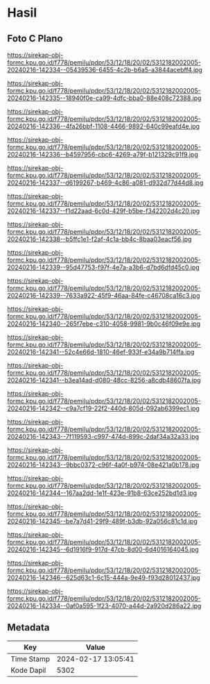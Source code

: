 # Hasil

## Foto C Plano

https://sirekap-obj-formc.kpu.go.id/f778/pemilu/pdpr/53/12/18/20/02/5312182002005-20240216-142334--05439536-6455-4c2b-b6a5-a3844acebff4.jpg

https://sirekap-obj-formc.kpu.go.id/f778/pemilu/pdpr/53/12/18/20/02/5312182002005-20240216-142335--18940f0e-ca99-4dfc-bba0-88e408c72388.jpg

https://sirekap-obj-formc.kpu.go.id/f778/pemilu/pdpr/53/12/18/20/02/5312182002005-20240216-142336--4fa26bbf-1108-4466-9892-640c99eafd4e.jpg

https://sirekap-obj-formc.kpu.go.id/f778/pemilu/pdpr/53/12/18/20/02/5312182002005-20240216-142336--b4597956-cbc6-4269-a79f-b121329c91f9.jpg

https://sirekap-obj-formc.kpu.go.id/f778/pemilu/pdpr/53/12/18/20/02/5312182002005-20240216-142337--d6199267-b469-4c86-a081-d932d77d44d8.jpg

https://sirekap-obj-formc.kpu.go.id/f778/pemilu/pdpr/53/12/18/20/02/5312182002005-20240216-142337--f1d22aad-6c0d-429f-b5be-f342202d4c20.jpg

https://sirekap-obj-formc.kpu.go.id/f778/pemilu/pdpr/53/12/18/20/02/5312182002005-20240216-142338--b5ffc1e1-f2af-4c1a-bb4c-8baa03eacf56.jpg

https://sirekap-obj-formc.kpu.go.id/f778/pemilu/pdpr/53/12/18/20/02/5312182002005-20240216-142339--95d47753-f97f-4e7a-a3b6-d7bd6dfd45c0.jpg

https://sirekap-obj-formc.kpu.go.id/f778/pemilu/pdpr/53/12/18/20/02/5312182002005-20240216-142339--7633a922-45f9-46aa-84fe-c46708ca16c3.jpg

https://sirekap-obj-formc.kpu.go.id/f778/pemilu/pdpr/53/12/18/20/02/5312182002005-20240216-142340--265f7ebe-c310-4058-9981-9b0c46f09e9e.jpg

https://sirekap-obj-formc.kpu.go.id/f778/pemilu/pdpr/53/12/18/20/02/5312182002005-20240216-142341--52c4e66d-1810-46ef-933f-e34a9b714ffa.jpg

https://sirekap-obj-formc.kpu.go.id/f778/pemilu/pdpr/53/12/18/20/02/5312182002005-20240216-142341--b3ea14ad-d080-48cc-8256-a8cdb48607fa.jpg

https://sirekap-obj-formc.kpu.go.id/f778/pemilu/pdpr/53/12/18/20/02/5312182002005-20240216-142342--c9a7cf19-22f2-440d-805d-092ab6399ec1.jpg

https://sirekap-obj-formc.kpu.go.id/f778/pemilu/pdpr/53/12/18/20/02/5312182002005-20240216-142343--7f119593-c997-474d-899c-2daf34a32a33.jpg

https://sirekap-obj-formc.kpu.go.id/f778/pemilu/pdpr/53/12/18/20/02/5312182002005-20240216-142343--9bbc0372-c96f-4a0f-b974-08e421a0b178.jpg

https://sirekap-obj-formc.kpu.go.id/f778/pemilu/pdpr/53/12/18/20/02/5312182002005-20240216-142344--167aa2dd-1e1f-423e-91b8-63ce252bd1d3.jpg

https://sirekap-obj-formc.kpu.go.id/f778/pemilu/pdpr/53/12/18/20/02/5312182002005-20240216-142345--be7a7d41-29f9-489f-b3db-92a056c81c1d.jpg

https://sirekap-obj-formc.kpu.go.id/f778/pemilu/pdpr/53/12/18/20/02/5312182002005-20240216-142345--6d1916f9-917d-47cb-8d00-6d4016164045.jpg

https://sirekap-obj-formc.kpu.go.id/f778/pemilu/pdpr/53/12/18/20/02/5312182002005-20240216-142346--625d63c1-6c15-444a-9e49-f93d28012437.jpg

https://sirekap-obj-formc.kpu.go.id/f778/pemilu/pdpr/53/12/18/20/02/5312182002005-20240216-142334--0af0a595-1f23-4070-a44d-2a920d286a22.jpg


## Metadata

| Key        | Value               |
| ---------- | ------------------- |
| Time Stamp | 2024-02-17 13:05:41 |
| Kode Dapil | 5302                |



